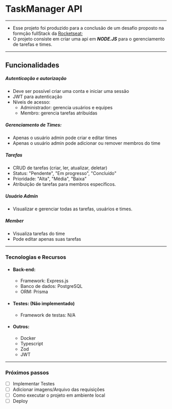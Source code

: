 # TaskManager API
___

- Esse projeto foi produzido para a conclusão de um desafio proposto na formção fullStack da [Rocketseat](https://www.rocketseat.com.br/formacao/fullstack);
- O projeto consiste em criar uma api em ***NODE.JS*** para o gerenciamento de tarefas e times.
___
## Funcionalidades
##### Autenticação e autorização
- Deve ser possível criar uma conta e iniciar uma sessão
- JWT para autenticação
- Níveis de acesso:
  - Administrador: gerencia usuários e equipes
  - Membro: gerencia tarefas atribuídas
##### Gerenciamento de Times:
- Apenas o usuário admin pode criar e editar times
- Apenas o usuário admin pode adicionar ou remover membros do time

##### Tarefas
- CRUD de tarefas (criar, ler, atualizar, deletar)
- Status: "Pendente", "Em progresso", "Concluído"
- Prioridade: "Alta", "Média", "Baixa"
- Atribuição de tarefas para membros específicos.

##### Usuário Admin
- Visualizar e gerenciar todas as tarefas, usuários e times.
##### Member
- Visualiza tarefas do time
- Pode editar apenas suas tarefas
___
### Tecnologias e Recursos
- #### Back-end:
  - Framework: Express.js
  - Banco de dados: PostgreSQL
  - ORM: Prisma
- #### Testes: (Não implementado)
  - Framework de testas: N/A
- #### Outros:
  - Docker
  - Typescript
  - Zod
  - JWT
___
### Próximos passos
- [ ] Implementar Testes
- [ ] Adicionar imagens/Arquivo das requisições
- [ ] Como executar o projeto em ambiente local
- [ ] Deploy
